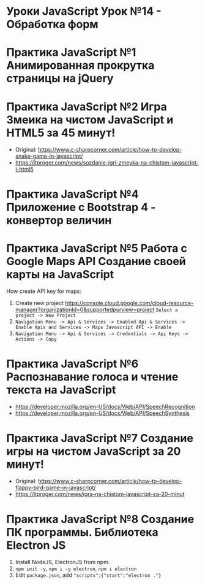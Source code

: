 # Уроки JavaScript  Урок №14 - Обработка форм

# Практика JavaScript №1 Анимированная прокрутка страницы на jQuery

# Практика JavaScript №2 Игра Змеика на чистом JavaScript и HTML5 за 45 минут!
- Original: https://www.c-sharpcorner.com/article/how-to-develop-snake-game-in-javascript/
- https://itproger.com/news/sozdanie-igri-zmeyka-na-chistom-javascript-i-html5

# Практика JavaScript №4 Приложение с Bootstrap 4 - конвертор величин

# Практика JavaScript №5 Работа с Google Maps API  Создание своей карты на JavaScript
How create API key for maps:
1. Create new project https://console.cloud.google.com/cloud-resource-manager?organizationId=0&supportedpurview=project `Select a project -> New Project`
2. `Navigation Menu -> Api & Services -> Enabled Api & Services -> Enable Apis and Services -> Maps Javascript API -> Enable`
3. `Navigation Menu -> Api & Services -> Credentials -> Api Keys -> Actions -> Copy`

# Практика JavaScript №6 Распознавание голоса и чтение текста на JavaScript
- https://developer.mozilla.org/en-US/docs/Web/API/SpeechRecognition
- https://developer.mozilla.org/en-US/docs/Web/API/SpeechSynthesis

# Практика JavaScript №7 Создание игры на чистом JavaScript за 20 минут!
- Original: https://www.c-sharpcorner.com/article/how-to-develop-flappy-bird-game-in-javascript/
- https://itproger.com/news/igra-na-chistom-javascript-za-20-minut

# Практика JavaScript №8 Создание ПК программы. Библиотека Electron JS
1. Install NodeJS, ElectronJS from npm.
2. `npm init -y`, `npm i -g electron`, `npm i electron`
3. Edit `package.json`, add `"scripts":{"start":"electron ."}`